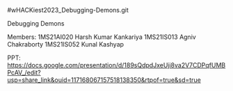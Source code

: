 #wHACKiest2023_Debugging-Demons.git

Debugging Demons

Members:
1MS21AI020 Harsh Kumar Kankariya
1MS21IS013 Agniv Chakraborty
1MS21IS052 Kunal Kashyap

PPT: https://docs.google.com/presentation/d/189sQdpdJxeUji8va2V7CDPqfUMBPcAV_/edit?usp=share_link&ouid=117168067157518138350&rtpof=true&sd=true
